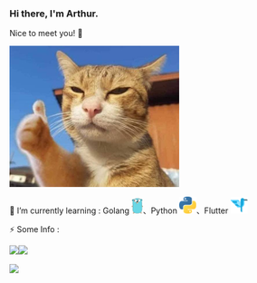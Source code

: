 ### Hi there, I'm Arthur. 
Nice to meet you! 👋

<img src="good.jpg" width="300" heigth="300">

<!--
#### 🔭 I’m currently working on ...

+ APPs
    + 一起聽歌
    + AI星爆氣流斬合成器
    + 簡單記帳
    + 簡單投票
+ Pygame
    + 小恐龍對戰
+ and so on... -->

🌱 I’m currently learning : Golang <img src="go.png" width="20" heigth="20">、Python <img src="python.png" width="30" heigth="30">、Flutter <img src="dash.png" width="30" heigth="30">

⚡ Some Info : 

[![](https://github-readme-stats.vercel.app/api/top-langs/?username=Tora0615&layout=compact&theme=calm)](https://github.com/anuraghazra/github-readme-stats)![](https://github.githubassets.com/images/mona-whisper.gif)

[![](https://github-readme-stats.vercel.app/api?username=Tora0615&show_icons=true&theme=calm)](https://github.com/anuraghazra/github-readme-stats)





<!--
**Tora0615/Tora0615** is a ✨ _special_ ✨ repository because its `README.md` (this file) appears on your GitHub profile.

Here are some ideas to get you started:

- 🔭 I’m currently working on ...
- 🌱 I’m currently learning ...
- 👯 I’m looking to collaborate on ...
- 🤔 I’m looking for help with ...
- 💬 Ask me about ...
- 📫 How to reach me: ...
- 😄 Pronouns: ...
- ⚡ Fun fact: ...
-->
